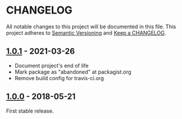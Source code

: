 # CHANGELOG

All notable changes to this project will be documented in this file. This project adheres
to [Semantic Versioning](http://semver.org/) and [Keep a CHANGELOG](http://keepachangelog.com).

## [1.0.1] - 2021-03-26

* Document project's end of life
* Mark package as "abandoned" at packagist.org
* Remove build config for travis-ci.org

## [1.0.0] - 2018-05-21

First stable release.


[1.0.1]: https://github.com/hollodotme/phpunit-testdox-markdown/compare/v1.0.0...v1.0.1

[1.0.0]: https://github.com/hollodotme/phpunit-testdox-markdown/tree/v1.0.0

